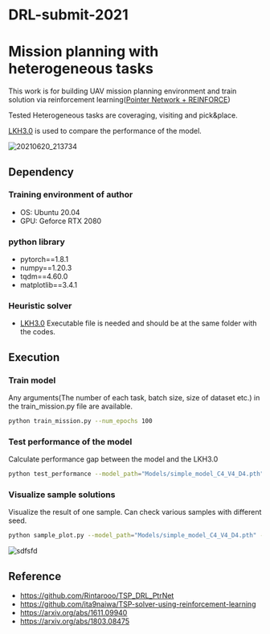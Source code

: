 # DRL-submit-2021

# Mission planning with heterogeneous tasks
This work is for building UAV mission planning environment and train solution via reinforcement learning([Pointer Network + REINFORCE](https://arxiv.org/abs/1611.09940))

Tested Heterogeneous tasks are coveraging, visiting and pick&place.

[LKH3.0](http://webhotel4.ruc.dk/~keld/research/LKH-3/) is used to compare the performance of the model.

![20210620_213734](https://user-images.githubusercontent.com/31655488/122674363-c405f800-d20f-11eb-8b40-fd6918cbbe50.png)

## Dependency
### Training environment of author
* OS: Ubuntu 20.04
* GPU: Geforce RTX 2080
### python library
* pytorch==1.8.1
* numpy==1.20.3
* tqdm==4.60.0
* matplotlib==3.4.1
### Heuristic solver
* [LKH3.0](http://webhotel4.ruc.dk/~keld/research/LKH-3/)
Executable file is needed and should be at the same folder with the codes.

## Execution
### Train model
Any arguments(The number of each task, batch size, size of dataset etc.) in the train_mission.py file are available.
```bash
python train_mission.py --num_epochs 100
```
### Test performance of the model
Calculate performance gap between the model and the LKH3.0
```bash
python test_performance --model_path="Models/simple_model_C4_V4_D4.pth" --num_te_dataset 1000
```
### Visualize sample solutions
Visualize the result of one sample. Can check various samples with different seed.
```bash
python sample_plot.py --model_path="Models/simple_model_C4_V4_D4.pth" --seed 456
```

![sdfsfd](https://user-images.githubusercontent.com/31655488/122674316-85703d80-d20f-11eb-89e9-ad481f83b22d.png)

## Reference
* https://github.com/Rintarooo/TSP_DRL_PtrNet
* https://github.com/ita9naiwa/TSP-solver-using-reinforcement-learning
* https://arxiv.org/abs/1611.09940
* https://arxiv.org/abs/1803.08475
